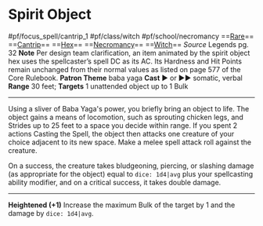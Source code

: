 # Spirit Object
#pf/focus_spell/cantrip_1 #pf/class/witch #pf/school/necromancy 
==[Rare](../../../Traits/Rare.md)== ==[Cantrip](../../../Traits/Cantrip.md)== ==[Hex](../../../Traits/Hex.md)== ==[Necromancy](../../../Traits/Necromancy.md)== ==[Witch](../../../Traits/Witch.md)==
*Source* Legends pg. 32
**Note** Per design team clarification, an item animated by the spirit object hex uses the spellcaster’s spell DC as its AC. Its Hardness and Hit Points remain unchanged from their normal values as listed on page 577 of the Core Rulebook.
**Patron Theme** baba yaga
**Cast** ► or ►► somatic, verbal
**Range** 30 feet; **Targets** 1 unattended object up to 1 Bulk

---
Using a sliver of Baba Yaga's power, you briefly bring an object to life. The object gains a means of locomotion, such as sprouting chicken legs, and Strides up to 25 feet to a space you decide within range. If you spent 2 actions Casting the Spell, the object then attacks one creature of your choice adjacent to its new space. Make a melee spell attack roll against the creature.

On a success, the creature takes bludgeoning, piercing, or slashing damage (as appropriate for the object) equal to `dice: 1d4|avg` plus your spellcasting ability modifier, and on a critical success, it takes double damage.

<hr>

**Heightened (+1)** Increase the maximum Bulk of the target by 1 and the damage by `dice: 1d4|avg`.